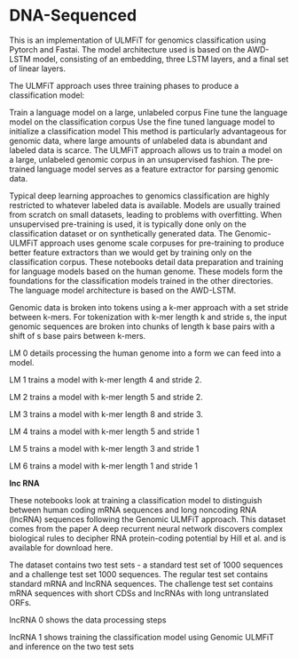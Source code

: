 # DNA-Sequenced
This is an implementation of ULMFiT for genomics classification using Pytorch and Fastai. The model architecture used is based on the AWD-LSTM model, consisting of an embedding, three LSTM layers, and a final set of linear layers.

The ULMFiT approach uses three training phases to produce a classification model:

Train a language model on a large, unlabeled corpus
Fine tune the language model on the classification corpus
Use the fine tuned language model to initialize a classification model
This method is particularly advantageous for genomic data, where large amounts of unlabeled data is abundant and labeled data is scarce. The ULMFiT approach allows us to train a model on a large, unlabeled genomic corpus in an unsupervised fashion. The pre-trained language model serves as a feature extractor for parsing genomic data.

Typical deep learning approaches to genomics classification are highly restricted to whatever labeled data is available. Models are usually trained from scratch on small datasets, leading to problems with overfitting. When unsupervised pre-training is used, it is typically done only on the classification dataset or on synthetically generated data. The Genomic-ULMFiT approach uses genome scale corpuses for pre-training to produce better feature extractors than we would get by training only on the classification corpus.
These notebooks detail data preparation and training for language models based on the human genome. These models form the foundations for the classification models trained in the other directories. The language model architecture is based on the AWD-LSTM.

Genomic data is broken into tokens using a k-mer approach with a set stride between k-mers. For tokenization with k-mer length k and stride s, the input genomic sequences are broken into chunks of length k base pairs with a shift of s base pairs between k-mers.

LM 0 details processing the human genome into a form we can feed into a model.

LM 1 trains a model with k-mer length 4 and stride 2.

LM 2 trains a model with k-mer length 5 and stride 2.

LM 3 trains a model with k-mer length 8 and stride 3.

LM 4 trains a model with k-mer length 5 and stride 1

LM 5 trains a model with k-mer length 3 and stride 1

LM 6 trains a model with k-mer length 1 and stride 1


**lnc RNA**


These notebooks look at training a classification model to distinguish between human coding mRNA sequences and long noncoding RNA (lncRNA) sequences following the Genomic ULMFiT approach. This dataset comes from the paper A deep recurrent neural network discovers complex biological rules to decipher RNA protein-coding potential by Hill et al. and is available for download here.

The dataset contains two test sets - a standard test set of 1000 sequences and a challenge test set 1000 sequences. The regular test set contains standard mRNA and lncRNA sequences. The challenge test set contains mRNA sequences with short CDSs and lncRNAs with long untranslated ORFs.

lncRNA 0 shows the data processing steps

lncRNA 1 shows training the classification model using Genomic ULMFiT and inference on the two test sets
